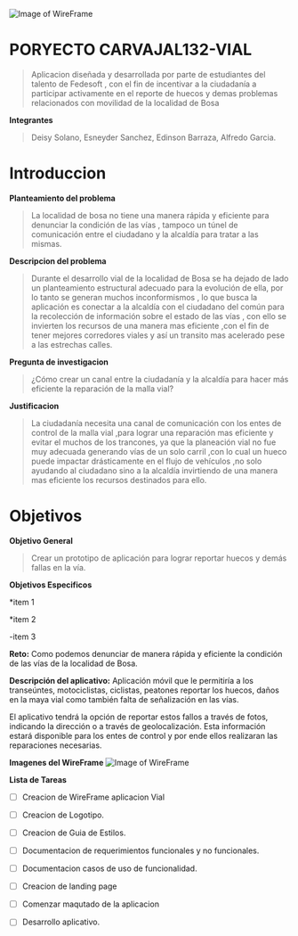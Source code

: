 ![Image of WireFrame](https://i.imgur.com/dOmpJHr.png)


# PORYECTO CARVAJAL132-VIAL

>Aplicacion diseñada y desarrollada por parte de estudiantes del talento de Fedesoft , con el fin de incentivar a la ciudadanía a participar activamente en el reporte de huecos y demas problemas relacionados con movilidad de la localidad de Bosa 

**Integrantes**

>Deisy Solano,
>Esneyder Sanchez,
>Edinson Barraza,
>Alfredo Garcia.

# Introduccion

**Planteamiento del problema** 
>La localidad de bosa no tiene una manera rápida y eficiente para denunciar  la condición de las vías , tampoco un túnel de comunicación entre el ciudadano y la alcaldía para tratar a las mismas.

**Descripcion del problema**
>Durante el desarrollo vial de la localidad de Bosa se ha dejado de lado un planteamiento estructural adecuado para la evolución de ella, por lo tanto se generan muchos inconformismos , lo que busca la aplicación es conectar a la alcaldía con el ciudadano del común para la recolección de información sobre el estado de las vías , con ello se invierten los recursos de una manera mas eficiente ,con el fin de tener mejores corredores viales y así un transito mas acelerado pese a las estrechas calles.

**Pregunta de investigacion**
>¿Cómo crear un canal entre la ciudadanía y la alcaldía para hacer más eficiente la reparación de la malla vial?

**Justificacion**
>La ciudadanía necesita una canal de comunicación con los entes de control de la malla vial ,para lograr una reparación mas eficiente y evitar el muchos de los trancones, ya que la planeación vial no fue muy adecuada generando vías de un solo carril ,con lo cual un hueco puede impactar drásticamente en el flujo de vehículos ,no solo ayudando al ciudadano sino a la alcaldía invirtiendo de una manera mas eficiente los recursos destinados para ello.

# Objetivos

**Objetivo General**
>Crear un prototipo de aplicación para lograr reportar huecos y demás fallas en la vía.

**Objetivos Especificos**

*item 1

*item 2

-item 3





**Reto:**
Como podemos denunciar de manera rápida y eficiente la condición de las vías de la localidad de Bosa.

**Descripción del aplicativo:**
Aplicación móvil que le permitiría a los transeúntes, motociclistas, ciclistas, peatones reportar los huecos, daños en la maya vial como también falta de señalización en las vías.

El aplicativo tendrá la opción de reportar estos fallos a través de fotos, indicando la dirección o a través de geolocalización.
Esta información estará disponible para los entes de control y por ende ellos realizaran las reparaciones necesarias.

**Imagenes del WireFrame**
![Image of WireFrame](https://i.imgur.com/PqVep8j.gif)


**Lista de Tareas**
- [ ] Creacion de WireFrame aplicacion Vial
- [ ] Creacion de Logotipo.
- [ ] Creacion de Guia de Estilos.
- [ ] Documentacion de requerimientos funcionales y no funcionales.
- [ ] Documentacion casos de uso de funcionalidad.
- [ ] Creacion de landing page
- [ ] Comenzar maqutado de la aplicacion
- [ ] Desarrollo aplicativo.





